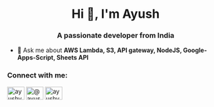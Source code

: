 <h1 align="center">Hi 👋, I'm Ayush</h1>
<h3 align="center">A passionate developer from India</h3>

- 💬 Ask me about **AWS Lambda, S3, API gateway, NodeJS, Google-Apps-Script, Sheets API**

<h3 align="left">Connect with me:</h3>
<p align="left">
<a href="https://linkedin.com/in/ayushvora" target="blank"><img align="center" src="https://cdn.jsdelivr.net/npm/simple-icons@3.0.1/icons/linkedin.svg" alt="ayushvora" height="30" width="40" /></a>
<a href="https://medium.com/@ayushvora10" target="blank"><img align="center" src="https://cdn.jsdelivr.net/npm/simple-icons@3.0.1/icons/medium.svg" alt="@ayushvora10" height="30" width="40" /></a>
<a href="https://www.hackerrank.com/ayushvora10" target="blank"><img align="center" src="https://cdn.jsdelivr.net/npm/simple-icons@3.0.1/icons/hackerrank.svg" alt="ayushvora10" height="30" width="40" /></a>
</p>
